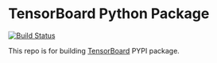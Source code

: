 TensorBoard Python Package
==========================
[![Build Status](https://travis-ci.org/zihaolucky/tensorboard-distro.svg?branch=v1.0.0)](https://travis-ci.org/zihaolucky/tensorboard-distro)

This repo is for building [TensorBoard](https://github.com/dmlc/tensorboard) PYPI package. 
